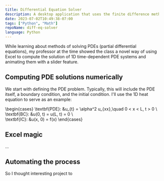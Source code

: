 ```yaml
---
title: Differential Equation Solver
description: A desktop application that uses the finite difference method to solve differential equations.
date: 2023-07-02T10:49:38-07:00
tags: ["Python", "Math"]
repoName: diff-eq-solver
language: Python
---
```


While learning about methods of solving PDEs (partial differential equations),
my professor at the time showed the class a novel way of using Excel
to compute the solution of 1D time-dependent PDE systems and animating them
with a slider feature.

## Computing PDE solutions numerically

We start with defining the PDE problem.
Typically, this will include the PDE itself,
a boundary condition, and the initial condition.
I'll use the 1D heat equation to serve as an example:

\begin{cases}
\textbf{PDE}: &u_{t} = \alpha^2 u_{xx},\quad 0 < x < L, t > 0 \\\
\textbf{BC}: &u(0, t) = u(L, t) = 0 \\\
\textbf{IC}: &u(x, 0) = f(x)
\end{cases}

## Excel magic

...

## Automating the process

So I thought interesting project to
